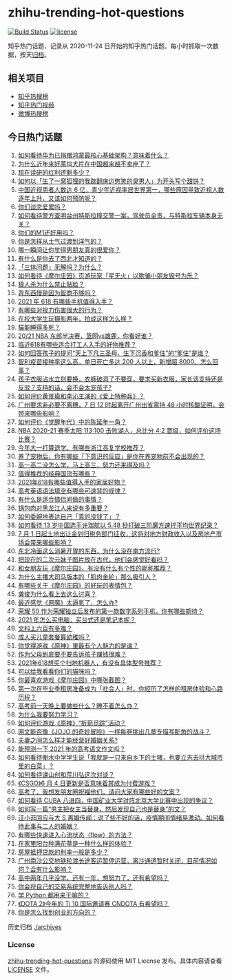 # zhihu-trending-hot-questions

[![Build Status](https://github.com/justjavac/zhihu-trending-hot-questions/workflows/ci/badge.svg?branch=master)](https://github.com/justjavac/zhihu-trending-hot-questions/actions)
[![license](https://img.shields.io/github/license/justjavac/zhihu-trending-hot-questions)](https://github.com/justjavac/zhihu-trending-hot-questions/blob/master/LICENSE)

知乎热门话题，记录从 2020-11-24 日开始的知乎热门话题。每小时抓取一次数据，按天[归档](./archives)。

## 相关项目

- [知乎热搜榜](https://github.com/justjavac/zhihu-trending-top-search)
- [知乎热门视频](https://github.com/justjavac/zhihu-trending-hot-video)
- [微博热搜榜](https://github.com/justjavac/weibo-trending-hot-search)

## 今日热门话题

<!-- BEGIN -->
<!-- 最后更新时间 Mon Jun 07 2021 07:15:03 GMT+0800 (China Standard Time) -->

1. [如何看待华为已捐赠鸿蒙最核心基础架构？意味着什么？](https://www.zhihu.com/question/462892378)
2. [为什么近年来好莱坞大片在中国越来越不卖座了？](https://www.zhihu.com/question/268982964)
3. [现在读研的红利还剩多少？](https://www.zhihu.com/question/456374240)
4. [如何以「生了一窝狐狸的我踹翻床边憋笑的臭男人」为开头写个甜饼？](https://www.zhihu.com/question/443320738)
5. [中国近视患者人数达 6
   亿，青少年近视率居世界第一，哪些原因导致近视人数逐年上升，又该如何预防呢？](https://www.zhihu.com/question/463403309)
6. [你们谈恋爱累吗？](https://www.zhihu.com/question/399471584)
7. [如何看待警方查明台州特斯拉撞交警一案，驾驶员全责，与特斯拉车辆本身无关？](https://www.zhihu.com/question/463484326)
8. [你们的M1还好用吗？](https://www.zhihu.com/question/447835410)
9. [你是怎样从土气过渡到洋气的？](https://www.zhihu.com/question/267705489)
10. [哪一瞬间让你觉得男朋友真的很爱你？](https://www.zhihu.com/question/356450688)
11. [有什么是你去了西北才知道的？](https://www.zhihu.com/question/403884771)
12. [「三体问题」无解吗？为什么？](https://www.zhihu.com/question/30311577)
13. [如何看待《摩尔庄园》页游玩家「星无火」以欺骗小朋友毁号为乐？](https://www.zhihu.com/question/462737028)
14. [狼人杀为什么禁止贴脸？](https://www.zhihu.com/question/462970840)
15. [背东西慢是因为智商不够吗？](https://www.zhihu.com/question/438891976)
16. [2021 年 618 有哪些手机值得入手？](https://www.zhihu.com/question/457255298)
17. [有哪些对视力伤害很大的行为？](https://www.zhihu.com/question/384087324)
18. [在校大学生玩摄影两年，拍成这样怎么样？](https://www.zhihu.com/question/459627997)
19. [猫能睡得多死？](https://www.zhihu.com/question/462536806)
20. [20/21 NBA 东部半决赛，篮网vs雄鹿，你看好谁？](https://www.zhihu.com/question/462705265)
21. [临近618有哪些适合打工人入手的好物推荐？](https://www.zhihu.com/question/462987243)
22. [如何回答孩子的提问“天上下凡三圣母，生下沉香和爹住”的“爹住”是谁？](https://www.zhihu.com/question/462277776)
23. [智利疫苗接种率这么高，单日死亡多达 200 人以上，新增超
    8000，怎么回事？](https://www.zhihu.com/question/463115629)
24. [孩子衣服沾水立刻要换，衣裤破洞了不要穿，要求买新衣服，家长该支持还是反驳？支持的话，会不会太宠孩子?](https://www.zhihu.com/question/459542600)
25. [如何评价黄景瑜和李沁主演的《爱上特种兵》？](https://www.zhihu.com/question/462601125)
26. [广州要求非必要不离穗，7 日 12 时起离开广州出省需持 48
    小时核酸证明，会带来哪些影响？](https://www.zhihu.com/question/463430613)
27. [如何评价《觉醒年代》中的陈延年一角？](https://www.zhihu.com/question/447307733)
28. [NBA 2020-21 赛季太阳 113:100 击败湖人，总比分 4:2
    晋级，如何评价这场比赛？](https://www.zhihu.com/question/463061695)
29. [今年大一打算退学，有哪些浙江高复学校推荐？](https://www.zhihu.com/question/58522765)
30. [养了宠物后，你有哪些「下意识的反应」是你在养宠物前不会出现的？](https://www.zhihu.com/question/461963889)
31. [高一高二没怎么学，马上高三，努力还来得及吗？](https://www.zhihu.com/question/461313503)
32. [值得推荐的经典国货有哪些？](https://www.zhihu.com/question/37389860)
33. [2021年618有哪些值得入手的家居好物？](https://www.zhihu.com/question/460447642)
34. [高考英语语法填空有哪些可速背的规律？](https://www.zhihu.com/question/20972652)
35. [有什么是适合情侣间做的事情？](https://www.zhihu.com/question/23415480)
36. [锅包肉对黑龙江人来说有多重要？](https://www.zhihu.com/question/462784342)
37. [如何委婉地表达自己「真的没钱了」？](https://www.zhihu.com/question/462984155)
38. [如何看待 13 岁中国选手许瑞航以 5.48
    秒打破三阶魔方速拧平均世界纪录？](https://www.zhihu.com/question/463234557)
39. [7 月 1
    日起土地出让金划归税务部门征收，这将对地方财政收入以及房地产市场会带来哪些影响？](https://www.zhihu.com/question/463323805)
40. [东北冷面这么消暑开胃的东西，为什么没在南方流行?](https://www.zhihu.com/question/462700732)
41. [把现在的二次元妹子图片放在古代，他们会感觉好看吗？](https://www.zhihu.com/question/462903907)
42. [和女朋友玩《摩尔庄园》，有没有什么有个性的昵称推荐？](https://www.zhihu.com/question/462814720)
43. [为什么主播大司马版本的「肌肉金轮」那么吸引人？](https://www.zhihu.com/question/461688762)
44. [有哪些关于《摩尔庄园》的好玩的表情包？](https://www.zhihu.com/question/462564869)
45. [龚俊为什么看上去这么讨喜？](https://www.zhihu.com/question/456646250)
46. [最近感觉《原魔》太逼氪了，怎么办?](https://www.zhihu.com/question/463036805)
47. [荣耀 50
    作为荣耀独立后发布的第一款数字系列手机，你有哪些期待？](https://www.zhihu.com/question/461194616)
48. [2021 年怎么买电脑，买台式还是笔记本呢？](https://www.zhihu.com/question/459716674)
49. [文科上六百有多难？](https://www.zhihu.com/question/350905229)
50. [成人买儿童套餐算幼稚吗？](https://www.zhihu.com/question/462819336)
51. [你觉得游戏《原神》里最有个人魅力的是谁？](https://www.zhihu.com/question/462388527)
52. [作为父母到底要不要告诉孩子赚钱很难？](https://www.zhihu.com/question/461239979)
53. [2021年618想买个扫地机器人，有没有具体型号推荐？](https://www.zhihu.com/question/397698378)
54. [可以给我看看你们的猫咪吗？](https://www.zhihu.com/question/462824843)
55. [你最喜欢游戏《摩尔庄园》中哪张截图？](https://www.zhihu.com/question/462564850)
56. [第一次在毕业季租房准备成为「社会人」时，你经历了怎样的租房体验和心路历程？](https://www.zhihu.com/question/461693068)
57. [高考前一天晚上要做些什么？睡不着怎么办？](https://www.zhihu.com/question/458722775)
58. [为什么我要努力学习？](https://www.zhihu.com/question/462192669)
59. [如何评价游戏《原神》“折箭觅踪”活动？](https://www.zhihu.com/question/461653474)
60. [网文能否像《JOJO
    的奇妙冒险》一样每卷挑出几章专描写配角的战斗？](https://www.zhihu.com/question/463065863)
61. [夫妻之间怎么样才能经营好婚姻关系?](https://www.zhihu.com/question/349031552)
62. [能预测一下 2021 年的高考语文作文吗？](https://www.zhihu.com/question/451864903)
63. [如何看待衡水中学学生说「我就是一只来自乡下的土猪，也要立志去拱大城市里的白菜」？](https://www.zhihu.com/question/462345321)
64. [如何看待谏山创和荒川弘这次对谈？](https://www.zhihu.com/question/463257259)
65. [《CSGO》6 月 4 日更新是否意味着其成为付费游戏？](https://www.zhihu.com/question/463103636)
66. [高考了，我想发朋友圈祝福他们，请问大家有哪些好的文案？](https://www.zhihu.com/question/405298026)
67. [如何看待 CUBA
    八进四，中国矿业大学对阵北京大学比赛中出现的争议？](https://www.zhihu.com/question/463306896)
68. [如何写一篇“男主把女主当替身，然后发现自己也是替身”的文？](https://www.zhihu.com/question/437395484)
69. [汪小菲回应与大 S
    离婚传闻：说了些不好的话，疫情期间情绪易激动。如何看待此事与二人的婚姻？](https://www.zhihu.com/question/463252497)
70. [有哪些快速进入心流状态（flow）的方法？](https://www.zhihu.com/question/20992764)
71. [在家里阳台种满花草是一种什么样的体验？](https://www.zhihu.com/question/461296029)
72. [房屋抵押贷款的利率一般是多少？](https://www.zhihu.com/question/387069469)
73. [广州南沙公交地铁轮渡长途客运暂停运营，离沙通道暂时关闭，目前情况如何？会有什么影响？](https://www.zhihu.com/question/463278387)
74. [高中两年几乎没学，还有一年，想努力了，还有希望吗？](https://www.zhihu.com/question/462084525)
75. [你会将自己的交易系统完整地告诉别人吗？](https://www.zhihu.com/question/462350634)
76. [学 Python 都用来干嘛的？](https://www.zhihu.com/question/34098079)
77. [《DOTA 2》今年的 Ti 10 国际邀请赛 CNDOTA
    有希望吗？](https://www.zhihu.com/question/459216552)
78. [你是怎么找到创业的方向的？](https://www.zhihu.com/question/25857988)

<!-- END -->

历史归档 [./archives](./archives)

### License

[zhihu-trending-hot-questions](https://github.com/justjavac/zhihu-trending-hot-questions)
的源码使用 MIT License 发布。具体内容请查看 [LICENSE](./LICENSE) 文件。
